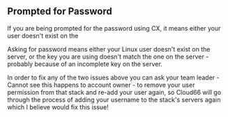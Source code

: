 ## Prompted for Password

If you are being prompted for the password using CX, it means either your user doesn't exist on the 

Asking for password means either your Linux user doesn't exist on the server, or the key you are using doesn't match the one on the server -probably because of an incomplete key on the server. 

In order to fix any of the two issues above you can ask your team leader - Cannot see this happens to account owner - to remove your user permission from that stack and re-add your user again, so Cloud66 will go through the process of adding your username to the stack's servers again which I believe would fix this issue!




